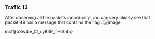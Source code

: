 ### Traffic 13
After observing all the packets individually ,you can very clearly see that packet 49 has a message that contains the flag .
![image](https://github.com/swetaajit/NetworkForensics/assets/92258994/e2541aa4-149e-45f0-9959-3cb205d27986)

inctfj{b3w4re_0f_cyB3R_THr3at5}
